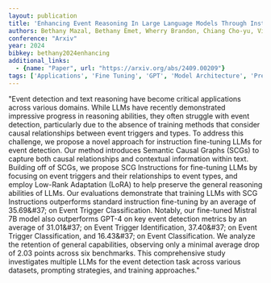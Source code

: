 ```yaml
---
layout: publication
title: 'Enhancing Event Reasoning In Large Language Models Through Instruction Fine-tuning With Semantic Causal Graphs'
authors: Bethany Mazal, Bethany Emet, Wherry Brandon, Chiang Cho-yu, Vishwamitra Nishant, Rios Anthony, Najafirad Peyman
conference: "Arxiv"
year: 2024
bibkey: bethany2024enhancing
additional_links:
  - {name: "Paper", url: "https://arxiv.org/abs/2409.00209"}
tags: ['Applications', 'Fine Tuning', 'GPT', 'Model Architecture', 'Pretraining Methods', 'Prompting', 'RAG', 'Reinforcement Learning', 'Survey Paper', 'Training Techniques']
---
```

"Event detection and text reasoning have become critical applications across various domains. While LLMs have recently demonstrated impressive progress in reasoning abilities, they often struggle with event detection, particularly due to the absence of training methods that consider causal relationships between event triggers and types. To address this challenge, we propose a novel approach for instruction fine-tuning LLMs for event detection. Our method introduces Semantic Causal Graphs (SCGs) to capture both causal relationships and contextual information within text. Building off of SCGs, we propose SCG Instructions for fine-tuning LLMs by focusing on event triggers and their relationships to event types, and employ Low-Rank Adaptation (LoRA) to help preserve the general reasoning abilities of LLMs. Our evaluations demonstrate that training LLMs with SCG Instructions outperforms standard instruction fine-tuning by an average of 35.69\&#37; on Event Trigger Classification. Notably, our fine-tuned Mistral 7B model also outperforms GPT-4 on key event detection metrics by an average of 31.01\&#37; on Event Trigger Identification, 37.40\&#37; on Event Trigger Classification, and 16.43\&#37; on Event Classification. We analyze the retention of general capabilities, observing only a minimal average drop of 2.03 points across six benchmarks. This comprehensive study investigates multiple LLMs for the event detection task across various datasets, prompting strategies, and training approaches."
